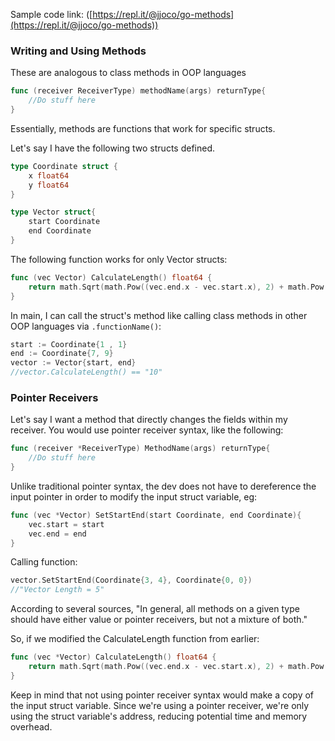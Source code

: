 
Sample code link: ([https://repl.it/@jjoco/go-methods](https://repl.it/@jjoco/go-methods))
### Writing and Using Methods
These are analogous to class methods in OOP languages
```go
func (receiver ReceiverType) methodName(args) returnType{
    //Do stuff here
}
```
Essentially, methods are functions that work for specific structs.

Let's say I have the following two structs defined.
```go
type Coordinate struct {
    x float64
    y float64
}
```
```go
type Vector struct{
    start Coordinate
    end Coordinate
}
```
The following function works for only Vector structs:
```go
func (vec Vector) CalculateLength() float64 {
    return math.Sqrt(math.Pow((vec.end.x - vec.start.x), 2) + math.Pow((vec.end.y- vec.start.y),2))
}
```
In main, I can call the struct's method like calling class methods in other OOP languages via `.functionName()`:
```go
start := Coordinate{1 , 1}
end := Coordinate{7, 9}
vector := Vector{start, end}
//vector.CalculateLength() == "10"
```
### Pointer Receivers

Let's say I want a method that directly changes the fields within my receiver. You would use pointer receiver syntax, like the following:
```go
func (receiver *ReceiverType) MethodName(args) returnType{
    //Do stuff here
}
```
Unlike traditional pointer syntax, the dev does not have to dereference the input pointer in order to modify the input struct variable, eg:
```go
func (vec *Vector) SetStartEnd(start Coordinate, end Coordinate){
    vec.start = start
    vec.end = end
}
```
Calling function:
```go
vector.SetStartEnd(Coordinate{3, 4}, Coordinate{0, 0})
//"Vector Length = 5"
```
According to several sources, "In general, all methods on a given type should have either value or pointer receivers, but not a mixture of both."

So, if we modified the CalculateLength function from earlier:
```go
func (vec *Vector) CalculateLength() float64 {
    return math.Sqrt(math.Pow((vec.end.x - vec.start.x), 2) + math.Pow((vec.end.y - vec.start.y),2))
}
```
Keep in mind that not using pointer receiver syntax would make a copy of the input struct variable. Since we're using a pointer receiver, we're only using the struct variable's address, reducing potential time and memory overhead.